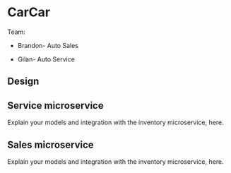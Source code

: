 # CarCar

Team:

* Brandon- Auto Sales
- Gilan- Auto Service


## Design

## Service microservice

Explain your models and integration with the inventory
microservice, here.

## Sales microservice

Explain your models and integration with the inventory
microservice, here.
